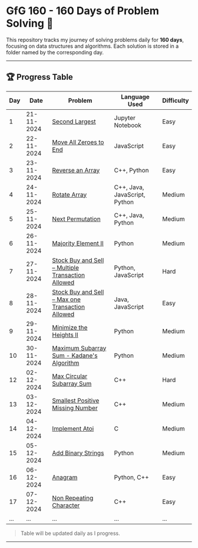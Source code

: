 # GfG 160 - 160 Days of Problem Solving 🎯

This repository tracks my journey of solving problems daily for **160 days**, focusing on data structures and algorithms. Each solution is stored in a folder named by the corresponding day.

---

## 🏆 Progress Table  

| Day | Date       | Problem                                                    | Language Used                     | Difficulty    |
|-----|------------|------------------------------------------------------------|-----------------------------------|---------------|
| 1   | 21-11-2024 | [Second Largest](day1/)                                    | Jupyter Notebook                  | Easy          |
| 2   | 22-11-2024 | [Move All Zeroes to End](day2/)                            | JavaScript                        | Easy          |
| 3   | 23-11-2024 | [Reverse an Array](day3/)                                  | C++, Python                       | Easy          |
| 4   | 24-11-2024 | [Rotate Array](day4/)                                      | C++, Java, JavaScript, Python     | Medium        |
| 5   | 25-11-2024 | [Next Permutation](day5/)                                  | C++, Java, Python                 | Medium        |
| 6   | 26-11-2024 | [Majority Element II](day6/)                               | Python                            | Medium        |
| 7   | 27-11-2024 | [Stock Buy and Sell – Multiple Transaction Allowed](day7/) | Python, JavaScript                | Hard          |
| 8   | 28-11-2024 | [Stock Buy and Sell – Max one Transaction Allowed](day8/)  | Java, JavaScript                  | Easy          |
| 9   | 29-11-2024 | [Minimize the Heights II](day9/)                           | Python                            | Medium        |
| 10  | 30-11-2024 | [Maximum Subarray Sum - Kadane's Algorithm](day10/)        | Python                            | Medium        |
| 12  | 02-12-2024 | [Max Circular Subarray Sum](day12/)                        | C++                               | Hard          |
| 13  | 03-12-2024 | [Smallest Positive Missing Number](day13/)                 | C++                               | Medium        |
| 14  | 04-12-2024 | [Implement Atoi](day14/)                                   | C                                 | Medium        |
| 15  | 05-12-2024 | [Add Binary Strings](day15/)                               | Python                            | Medium        |
| 16  | 06-12-2024 | [Anagram](day16/)                                          | Python, C++                       | Easy          |
| 17  | 07-12-2024 | [Non Repeating Character](day17/)                          | C++                               | Easy          |
| ... | ...        | ...                                                        | ...                               | ...           |

> Table will be updated daily as I progress.

---
